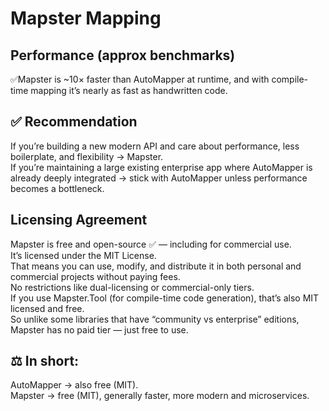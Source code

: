 # Mapster Mapping 

## Performance (approx benchmarks)
✅Mapster is ~10× faster than AutoMapper at runtime, and with compile-time mapping it’s nearly as fast as handwritten code. 

## ✅ Recommendation
If you’re building a new modern API and care about performance, less boilerplate, and flexibility → Mapster. <br>
If you’re maintaining a large existing enterprise app where AutoMapper is already deeply integrated → stick with AutoMapper unless performance becomes a bottleneck.

## Licensing Agreement
Mapster is free and open-source ✅ — including for commercial use.<br>
It’s licensed under the MIT License.<br>
That means you can use, modify, and distribute it in both personal and commercial projects without paying fees.<br>
No restrictions like dual-licensing or commercial-only tiers.<br>
If you use Mapster.Tool (for compile-time code generation), that’s also MIT licensed and free.<br>
So unlike some libraries that have “community vs enterprise” editions, Mapster has no paid tier — just free to use.

## ⚖️ In short:
AutoMapper → also free (MIT).<br>
Mapster → free (MIT), generally faster, more modern and microservices.
